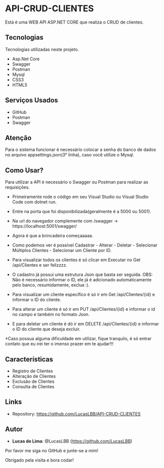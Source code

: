 # API-CRUD-CLIENTES
 
Está é uma WEB API ASP.NET CORE que realiza o CRUD de clientes.
 
## Tecnologias
 
Tecnologias utilizadas neste projeto.
 
* Asp.Net Core
* Swagger
* Postman
* Mysql
* CSS3
* HTML5

## Serviços Usados
 
* GitHub
* Postman
* Swagger

## Atenção

Para o sistema funcionar é necessário colocar a senha do banco de dados no arquivo appsettings.json(3° linha), caso você utilize o Mysql.

## Como Usar?

Para utilizar a API é necessário o Swagger ou Postman para realizar as requisições.

* Primeiramente rode o código em seu Visual Studio ou Visual Studio Code com dotnet run.

* Entre na porta que foi disponibilizada(geralmente é a 5000 ou 5001).

* Na url do navegador complemente com /swagger -> https://localhost:5001/swagger/

* Agora é que a brincadeira começaaaaa.

* Como podemos ver é possível Cadastrar - Alterar - Deletar - Selecionar Múltiplos Clientes - Selecionar um Cliente por ID.

* Para visualizar todos os clientes é só clicar em Executar no Get /api/Clientes e ser felizzzz.

* O cadastro já possui uma estrutura Json que basta ser seguida.
  OBS: Não é necessário informar o ID, ele já é adicionado automaticamente pelo banco, resumidamente, exclua :).

* Para visualizar um cliente específico é só ir em Get /api/Clientes/{id} e informar o ID do cliente.

* Para alterar um cliente é só ir em PUT /api/Clientes/{id} e informar o id no campo e também no formato Json.

* E para deletar um cliente é dó ir em DELETE /api/Clientes/{id} e informar o ID do cliente que deseja excluir.

*Caso possua alguma dificuldade em utilizar, fique tranquilo, é só entrar contato que eu irei ter o imenso prazer em te ajudar!!!


## Características
 
   - Registro de Clientes
   - Alteração de Clientes
   - Exclusão de Clientes
   - Consulta de Clientes
 
## Links
 
  - Repository: https://github.com/LucasLBB/API-CRUD-CLIENTES

 
## Autor
 
* **Lucas de Lima**: @LucasLBB (https://github.com/LucasLBB)
 
 
Por favor me siga no GitHub e junte-se a mim!

Obrigado pela visita e bora codar!

